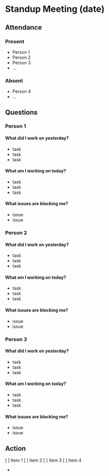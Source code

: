 # Standup Meeting (date)
## Attendance
### Present
* Person 1
* Person 2
* Person 3
* ...
### Absent
* Person 4
* ...
## Questions
### Person 1
#### What did I work on yesterday?
* task
* task
* task
#### What am I working on today?
* task
* task
* task
#### What issues are blocking me?
* issue
* issue

### Person 2
#### What did I work on yesterday?
* task
* task
* task
#### What am I working on today?
* task
* task
* task
#### What issues are blocking me?
* issue
* issue

### Person 3
#### What did I work on yesterday?
* task
* task
* task
#### What am I working on today?
* task
* task
* task
#### What issues are blocking me?
* issue
* issue

## Action
[ ] Item 1
[ ] Item 2
[ ] Item 3
[ ] Item 4



* 
